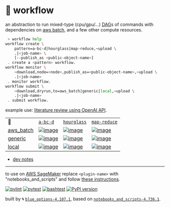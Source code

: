 # 📜 workflow

an abstraction to run mixed-type (cpu/gpu/...) [DAG](https://networkx.org/documentation/stable/reference/classes/digraph.html)s of commands with dependencies on [aws batch](https://aws.amazon.com/batch/), and a few other compute resources.

```bash
 > workflow help
workflow create \
	pattern=a-bc-d|hourglass|map-reduce,~upload \
	.|<job-name> \
	[--publish_as <public-object-name>]
 . create a <pattern> workflow.
workflow monitor \
	~download,node=<node>,publish_as=<public-object-name>,~upload \
	.|<job-name>
 . monitor workflow.
workflow submit \
	~download,dryrun,to=aws_batch|generic|local,~upload \
	.|<job-name>
 . submit workflow.
```

example use: [literature review using OpenAI API](https://github.com/kamangir/openai-commands/tree/main/openai_commands/literature_review).

|   |   |   |   |
| --- | --- | --- | --- |
| 📜 | [`a-bc-d`](./patterns/a-bc-d.dot) | [`hourglass`](./patterns/hourglass.dot) | [`map-reduce`](./patterns/map-reduce.dot) |
| [aws_batch](./runners/aws_batch.py) | [![image](https://kamangir-public.s3.ca-central-1.amazonaws.com/aws_batch-a-bc-d/workflow.gif?raw=true&random=C65YC5maQBgCiHvn)](https://kamangir-public.s3.ca-central-1.amazonaws.com/aws_batch-a-bc-d/workflow.gif?raw=true&random=C65YC5maQBgCiHvn) | [![image](https://kamangir-public.s3.ca-central-1.amazonaws.com/aws_batch-hourglass/workflow.gif?raw=true&random=lQ8I2nUSrSZq5Pro)](https://kamangir-public.s3.ca-central-1.amazonaws.com/aws_batch-hourglass/workflow.gif?raw=true&random=lQ8I2nUSrSZq5Pro) | [![image](https://kamangir-public.s3.ca-central-1.amazonaws.com/aws_batch-map-reduce/workflow.gif?raw=true&random=ymCG9a3PIz1RbaXz)](https://kamangir-public.s3.ca-central-1.amazonaws.com/aws_batch-map-reduce/workflow.gif?raw=true&random=ymCG9a3PIz1RbaXz) |
| [generic](./runners/generic.py) | [![image](https://kamangir-public.s3.ca-central-1.amazonaws.com/generic-a-bc-d/workflow.gif?raw=true&random=uWkmgW8H3Ps4NFlO)](https://kamangir-public.s3.ca-central-1.amazonaws.com/generic-a-bc-d/workflow.gif?raw=true&random=uWkmgW8H3Ps4NFlO) | [![image](https://kamangir-public.s3.ca-central-1.amazonaws.com/generic-hourglass/workflow.gif?raw=true&random=ZFQ25tzXooO6lEgc)](https://kamangir-public.s3.ca-central-1.amazonaws.com/generic-hourglass/workflow.gif?raw=true&random=ZFQ25tzXooO6lEgc) | [![image](https://kamangir-public.s3.ca-central-1.amazonaws.com/generic-map-reduce/workflow.gif?raw=true&random=1Q5Qv6JaBUoPY7Da)](https://kamangir-public.s3.ca-central-1.amazonaws.com/generic-map-reduce/workflow.gif?raw=true&random=1Q5Qv6JaBUoPY7Da) |
| [local](./runners/local.py) | [![image](https://kamangir-public.s3.ca-central-1.amazonaws.com/local-a-bc-d/workflow.gif?raw=true&random=ec4rsarP2smipSNP)](https://kamangir-public.s3.ca-central-1.amazonaws.com/local-a-bc-d/workflow.gif?raw=true&random=ec4rsarP2smipSNP) | [![image](https://kamangir-public.s3.ca-central-1.amazonaws.com/local-hourglass/workflow.gif?raw=true&random=oanc21kZWvyfOIQC)](https://kamangir-public.s3.ca-central-1.amazonaws.com/local-hourglass/workflow.gif?raw=true&random=oanc21kZWvyfOIQC) | [![image](https://kamangir-public.s3.ca-central-1.amazonaws.com/local-map-reduce/workflow.gif?raw=true&random=PjFVJrObKJM7VSUK)](https://kamangir-public.s3.ca-central-1.amazonaws.com/local-map-reduce/workflow.gif?raw=true&random=PjFVJrObKJM7VSUK) |

- [dev notes](https://arash-kamangir.medium.com/%EF%B8%8F-openai-experiments-54-e49117dc69ef)

---

to use on [AWS SageMaker](https://aws.amazon.com/sagemaker/) replace `<plugin-name>` with "notebooks_and_scripts" and follow [these instructions](https://github.com/kamangir/notebooks-and-scripts/blob/main/SageMaker.md).

[![pylint](https://github.com/kamangir/notebooks-and-scripts/actions/workflows/pylint.yml/badge.svg)](https://github.com/kamangir/notebooks-and-scripts/actions/workflows/pylint.yml) [![pytest](https://github.com/kamangir/notebooks-and-scripts/actions/workflows/pytest.yml/badge.svg)](https://github.com/kamangir/notebooks-and-scripts/actions/workflows/pytest.yml) [![bashtest](https://github.com/kamangir/notebooks-and-scripts/actions/workflows/bashtest.yml/badge.svg)](https://github.com/kamangir/notebooks-and-scripts/actions/workflows/bashtest.yml) [![PyPI version](https://img.shields.io/pypi/v/notebooks-and-scripts.svg)](https://pypi.org/project/notebooks-and-scripts/)

built by 🌀 [`blue_options-4.107.1`](https://github.com/kamangir/awesome-bash-cli), based on [`notebooks_and_scripts-4.736.1`](https://github.com/kamangir/notebooks-and-scripts).
